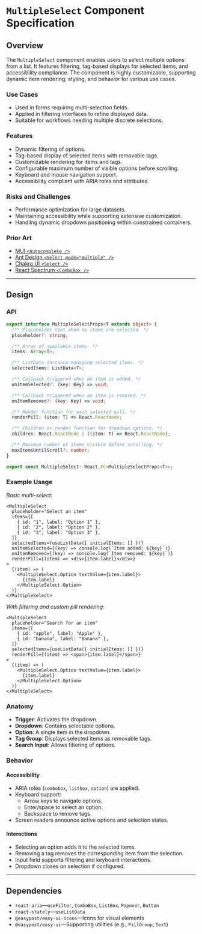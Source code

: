 # `MultipleSelect` Component Specification

## Overview

The `MultipleSelect` component enables users to select multiple options from a list. It features filtering, tag-based displays for selected items, and accessibility compliance. The component is highly customizable, supporting dynamic item rendering, styling, and behavior for various use cases.

### Use Cases

- Used in forms requiring multi-selection fields.
- Applied in filtering interfaces to refine displayed data.
- Suitable for workflows needing multiple discrete selections.

### Features

- Dynamic filtering of options.
- Tag-based display of selected items with removable tags.
- Customizable rendering for items and tags.
- Configurable maximum number of visible options before scrolling.
- Keyboard and mouse navigation support.
- Accessibility compliant with ARIA roles and attributes.

### Risks and Challenges

- Performance optimization for large datasets.
- Maintaining accessibility while supporting extensive customization.
- Handling dynamic dropdown positioning within constrained containers.

### Prior Art

- [MUI `<Autocomplete />`](https://mui.com/material-ui/react-autocomplete/)
- [Ant Design `<Select mode="multiple" />`](https://ant.design/components/select/)
- [Chakra UI `<Select />`](https://chakra-ui.com/docs/components/select)
- [React Spectrum `<ComboBox />`](https://react-spectrum.adobe.com/react-spectrum/ComboBox.html)

---

## Design

### API

```ts
export interface MultipleSelectProps<T extends object> {
  /** Placeholder text when no items are selected. */
  placeholder?: string;

  /** Array of available items. */
  items: Array<T>;

  /** ListData instance managing selected items. */
  selectedItems: ListData<T>;

  /** Callback triggered when an item is added. */
  onItemSelected?: (key: Key) => void;

  /** Callback triggered when an item is removed. */
  onItemRemoved?: (key: Key) => void;

  /** Render function for each selected pill. */
  renderPill: (item: T) => React.ReactNode;

  /** Children or render function for dropdown options. */
  children: React.ReactNode | ((item: T) => React.ReactNode);

  /** Maximum number of items visible before scrolling. */
  maxItemsUntilScroll?: number;
}

export const MultipleSelect: React.FC<MultipleSelectProps<T>>;
```

### Example Usage

_Basic multi-select:_

```tsx
<MultipleSelect
  placeholder="Select an item"
  items={[
    { id: "1", label: "Option 1" },
    { id: "2", label: "Option 2" },
    { id: "3", label: "Option 3" },
  ]}
  selectedItems={useListData({ initialItems: [] })}
  onItemSelected={(key) => console.log(`Item added: ${key}`)}
  onItemRemoved={(key) => console.log(`Item removed: ${key}`)}
  renderPill={(item) => <div>{item.label}</div>}
>
  {(item) => (
    <MultipleSelect.Option textValue={item.label}>
      {item.label}
    </MultipleSelect.Option>
  )}
</MultipleSelect>
```

_With filtering and custom pill rendering:_

```tsx
<MultipleSelect
  placeholder="Search for an item"
  items={[
    { id: "apple", label: "Apple" },
    { id: "banana", label: "Banana" },
  ]}
  selectedItems={useListData({ initialItems: [] })}
  renderPill={(item) => <span>{item.label}</span>}
>
  {(item) => (
    <MultipleSelect.Option textValue={item.label}>
      {item.label}
    </MultipleSelect.Option>
  )}
</MultipleSelect>
```

### Anatomy

- **Trigger**: Activates the dropdown.
- **Dropdown**: Contains selectable options.
- **Option**: A single item in the dropdown.
- **Tag Group**: Displays selected items as removable tags.
- **Search Input**: Allows filtering of options.

### Behavior

#### Accessibility

- ARIA roles (`combobox`, `listbox`, `option`) are applied.
- Keyboard support:
  - Arrow keys to navigate options.
  - Enter/space to select an option.
  - Backspace to remove tags.
- Screen readers announce active options and selection states.

#### Interactions

- Selecting an option adds it to the selected items.
- Removing a tag removes the corresponding item from the selection.
- Input field supports filtering and keyboard interactions.
- Dropdown closes on selection if configured.

---

## Dependencies

- `react-aria`—`useFilter`, `ComboBox`, `ListBox`, `Popover`, `Button`
- `react-stately`—`useListData`
- `@easypost/easy-ui-icons`—Icons for visual elements
- `@easypost/easy-ui`—Supporting utilities (e.g., `PillGroup`, `Text`)
